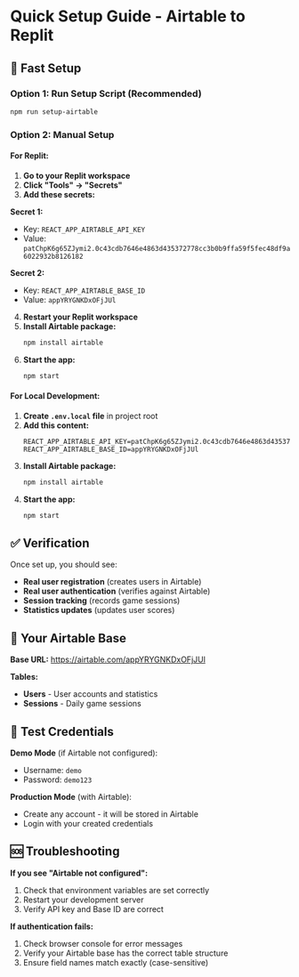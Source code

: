 # Quick Setup Guide - Airtable to Replit

## 🚀 Fast Setup

### Option 1: Run Setup Script (Recommended)
```bash
npm run setup-airtable
```

### Option 2: Manual Setup

#### For Replit:
1. **Go to your Replit workspace**
2. **Click "Tools" → "Secrets"**
3. **Add these secrets:**

**Secret 1:**
- Key: `REACT_APP_AIRTABLE_API_KEY`
- Value: `patChpK6g65ZJymi2.0c43cdb7646e4863d435372778cc3b0b9ffa59f5fec48df9a6022932b8126182`

**Secret 2:**
- Key: `REACT_APP_AIRTABLE_BASE_ID`
- Value: `appYRYGNKDxOFjJUl`

4. **Restart your Replit workspace**
5. **Install Airtable package:**
   ```bash
   npm install airtable
   ```
6. **Start the app:**
   ```bash
   npm start
   ```

#### For Local Development:
1. **Create `.env.local` file** in project root
2. **Add this content:**
   ```env
   REACT_APP_AIRTABLE_API_KEY=patChpK6g65ZJymi2.0c43cdb7646e4863d435372778cc3b0b9ffa59f5fec48df9a6022932b8126182
   REACT_APP_AIRTABLE_BASE_ID=appYRYGNKDxOFjJUl
   ```
3. **Install Airtable package:**
   ```bash
   npm install airtable
   ```
4. **Start the app:**
   ```bash
   npm start
   ```

## ✅ Verification

Once set up, you should see:
- **Real user registration** (creates users in Airtable)
- **Real user authentication** (verifies against Airtable)
- **Session tracking** (records game sessions)
- **Statistics updates** (updates user scores)

## 🔗 Your Airtable Base

**Base URL:** https://airtable.com/appYRYGNKDxOFjJUl

**Tables:**
- **Users** - User accounts and statistics
- **Sessions** - Daily game sessions

## 🎯 Test Credentials

**Demo Mode** (if Airtable not configured):
- Username: `demo`
- Password: `demo123`

**Production Mode** (with Airtable):
- Create any account - it will be stored in Airtable
- Login with your created credentials

## 🆘 Troubleshooting

**If you see "Airtable not configured":**
1. Check that environment variables are set correctly
2. Restart your development server
3. Verify API key and Base ID are correct

**If authentication fails:**
1. Check browser console for error messages
2. Verify your Airtable base has the correct table structure
3. Ensure field names match exactly (case-sensitive)
